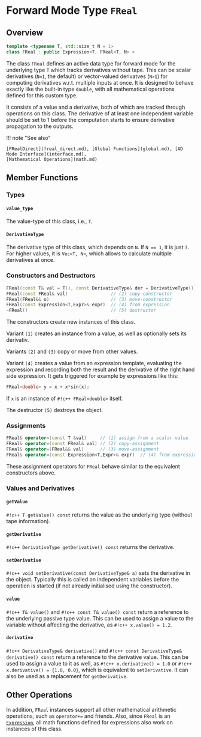 # Forward Mode Type `FReal`

## Overview

```c++
template <typename T, std::size_t N = 1>
class FReal : public Expression<T, FReal<T, N> >
```

The class `FReal` defines an active data type for forward mode for the underlying type `T`
which tracks derivatives without tape.
This can be scalar derivatives (`N=1`, the default) or vector-valued derivatves (`N>1`)
for computing derivatives w.r.t. multiple inputs at once.
It is designed to behave exactly like the built-in type `double`,
with all mathematical operations defined for this custom type.

It consists of a value and a derivative, both of which are tracked through
operations on this class. The derivative of at least one independent
variable should be set to 1 before the computation starts to ensure derivative
propagation to the outputs.

!!! note "See also"

    [FRealDirect](freal_direct.md), [Global Functions](global.md), [AD Mode Interface](interface.md),
    [Mathematical Operations](math.md)

## Member Functions

### Types

#### `value_type`

The value-type of this class, i.e., `T`.

#### `DerivativeType`

The derivative type of this class, which depends on `N`. If `N == 1`, it is just `T`.
For higher values, it is `Vec<T, N>`, which allows to calculate multiple derivatives at once.

### Constructors and Destructors

```c++
FReal(const T& val = T(), const DerivativeType& der = DerivativeType()) // (1) construct from value(s)
FReal(const FReal& val)                // (2) copy-constructor
FReal(FReal&& o)                       // (3) move-constructor
FReal(const Expression<T,Expr>& expr)  // (4) from expression
~FReal()                               // (5) destructor
```

The constructors create new instances of this class.

Variant `(1)` creates an instance from a value, as well as optionally sets
its derivativ.

Variants `(2)` and `(3)` copy or move from other values.

Variant `(4)` creates a value from an expression template, evaluating the expression
and recording both the result and the derivative of the right hand side expression.
It gets triggered for example by expressions like this:

```c++
FReal<double> y = x + x*sin(x);
```

If `x` is an instance of `#!c++ FReal<double>` itself.

The destructor `(5)` destroys the object.

### Assignments

```c++
FReal& operator=(const T &val)     // (1) assign from a scalar value
FReal& operator=(const FReal& val) // (2) copy-assignment
FReal& operator=(FReal&& val)      // (3) move-assignment
FReal& operator=(const Expression<T,Expr>& expr)  // (4) from expression
```

These assignment operators for `FReal` behave similar to the equivalent
constructors above.

### Values and Derivatives

#### `getValue`

`#!c++ T getValue() const` returns the value as the underlying type (without tape information).

#### `getDerivative`

`#!c++ DerivativeType getDerivative() const` returns the derivative.

#### `setDerivative`

`#!c++ void setDerivative(const DerivativeType& a)` sets the derivative in the object.
Typically this is called on independent variables before the operation is started
(if not already initialised using the constructor).

#### `value`

`#!c++ T& value()` and `#!c++ const T& value() const` return a reference to the underlying
passive type value.
This can be used to assign a value to the variable without affecting the derivative, as `#!c++ x.value() = 1.2`.

#### `derivative`

`#!c++ DerivativeType& derivative()` and `#!c++ const DerivativeType& derivative() const`
return a reference to the derivative value.
This can be used to assign a value to it as well, as `#!c++ x.derivative() = 1.0`
or `#!c++ x.derivative() = {1.0, 0.0}`,
which is equivalent to `setDerivative`.
It can also be used as a replacement for `getDerivative`.

## Other Operations

In addition, `FReal` instances support all other mathematical arithmetic operations,
such as `operator+=` and friends.
Also, since `FReal` is an [`Expression`](expressions.md),
all math functions defined for expressions also work on instances of this class.
